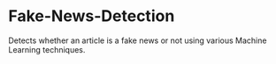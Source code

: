 # Fake-News-Detection
Detects whether an article is a fake news or not using various Machine Learning techniques.
